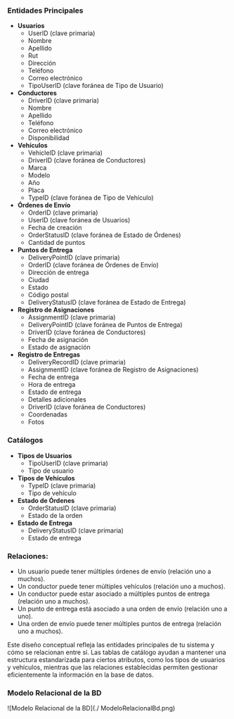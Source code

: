 ### Entidades Principales
- **Usuarios**
  - UserID (clave primaria)
  - Nombre
  - Apellido
  - Rut
  - Dirección
  - Teléfono
  - Correo electrónico
  - TipoUserID (clave foránea de Tipo de Usuario)
- **Conductores**
  - DriverID (clave primaria)
  - Nombre
  - Apellido
  - Teléfono
  - Correo electrónico
  - Disponibilidad
- **Vehículos**
  - VehicleID (clave primaria)
  - DriverID (clave foránea de Conductores)
  - Marca
  - Modelo
  - Año
  - Placa
  - TypeID (clave foránea de Tipo de Vehículo)
- **Órdenes de Envío**
  - OrderID (clave primaria)
  - UserID (clave foránea de Usuarios)
  - Fecha de creación
  - OrderStatusID (clave foránea de Estado de Órdenes)
  - Cantidad de puntos
- **Puntos de Entrega**
  - DeliveryPointID (clave primaria)
  - OrderID (clave foránea de Órdenes de Envío)
  - Dirección de entrega
  - Ciudad
  - Estado
  - Código postal
  - DeliveryStatusID (clave foránea de Estado de Entrega)
- **Registro de Asignaciones**
  - AssignmentID (clave primaria)
  - DeliveryPointID (clave foránea de Puntos de Entrega)
  - DriverID (clave foránea de Conductores)
  - Fecha de asignación
  - Estado de asignación
- **Registro de Entregas**
  - DeliveryRecordID (clave primaria)
  - AssignmentID (clave foránea de Registro de Asignaciones)
  - Fecha de entrega
  - Hora de entrega
  - Estado de entrega
  - Detalles adicionales
  - DriverID (clave foránea de Conductores)
  - Coordenadas
  - Fotos

### Catálogos
- **Tipos de Usuarios**
  - TipoUserID (clave primaria)
  - Tipo de usuario
- **Tipos de Vehículos**
  - TypeID (clave primaria)
  - Tipo de vehículo
- **Estado de Órdenes**
  - OrderStatusID (clave primaria)
  - Estado de la orden
- **Estado de Entrega**
  - DeliveryStatusID (clave primaria)
  - Estado de entrega


### Relaciones:
- Un usuario puede tener múltiples órdenes de envío (relación uno a muchos).
- Un conductor puede tener múltiples vehículos (relación uno a muchos).
- Un conductor puede estar asociado a múltiples puntos de entrega (relación uno a muchos).
- Un punto de entrega está asociado a una orden de envío (relación uno a uno).
- Una orden de envío puede tener múltiples puntos de entrega (relación uno a muchos).

Este diseño conceptual refleja las entidades principales de tu sistema y cómo se relacionan entre sí. Las tablas de catálogo ayudan a mantener una estructura estandarizada para ciertos atributos, como los tipos de usuarios y vehículos, mientras que las relaciones establecidas permiten gestionar eficientemente la información en la base de datos.

### Modelo Relacional de la BD

![Modelo Relacional de la BD](./ ModeloRelacionalBd.png)
